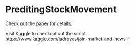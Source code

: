 # PreditingStockMovement

Check out the paper for details.

Visit Kaggle to checkout out the script.
https://www.kaggle.com/jadrayes/join-market-and-news-ii
